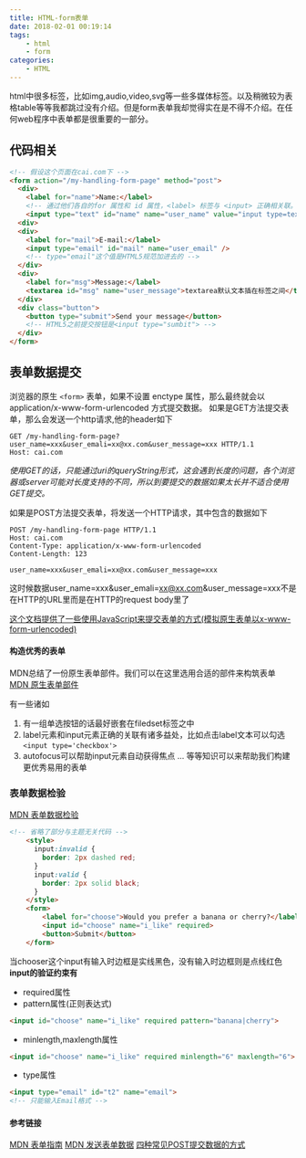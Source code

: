 ```yaml
---
title: HTML-form表单
date: 2018-02-01 00:19:14
tags:
    - html
    - form
categories:
    - HTML
---
```

html中很多标签，比如img,audio,video,svg等一些多媒体标签。以及稍微较为表格table等等我都跳过没有介绍。但是form表单我却觉得实在是不得不介绍。在任何web程序中表单都是很重要的一部分。
<!--more-->
## 代码相关
```html
<!-- 假设这个页面在cai.com下 -->
<form action="/my-handling-form-page" method="post"> 
  <div>
    <label for="name">Name:</label>
    <!-- 通过他们各自的for 属性和 id 属性，<label> 标签与 <input> 正确相关联。 -->
    <input type="text" id="name" name="user_name" value="input type=text 默认文本放在value属性里"/>
  <div>
  <div>
    <label for="mail">E-mail:</label>
    <input type="email" id="mail" name="user_email" />
    <!-- type="email"这个值是HTML5规范加进去的 -->
  </div>
  <div>
    <label for="msg">Message:</label>
    <textarea id="msg" name="user_message">textarea默认文本插在标签之间</textarea>
  </div>
  <div class="button">
    <button type="submit">Send your message</button>
    <!-- HTML5之前提交按钮是<input type="sumbit"> -->
  </div>
</form>
```

## 表单数据提交
浏览器的原生 `<form>` 表单，如果不设置 enctype 属性，那么最终就会以 application/x-www-form-urlencoded 方式提交数据。
如果是GET方法提交表单，那么会发送一个http请求,他的header如下
```
GET /my-handling-form-page?user_name=xxx&user_emali=xx@xx.com&user_message=xxx HTTP/1.1
Host: cai.com
```
*使用GET的话，只能通过uri的queryString形式，这会遇到长度的问题，各个浏览器或server可能对长度支持的不同，所以到要提交的数据如果太长并不适合使用GET提交。*

如果是POST方法提交表单，将发送一个HTTP请求，其中包含的数据如下
```
POST /my-handling-form-page HTTP/1.1
Host: cai.com
Content-Type: application/x-www-form-urlencoded
Content-Length: 123

user_name=xxx&user_emali=xx@xx.com&user_message=xxx
```
这时候数据user_name=xxx&user_emali=xx@xx.com&user_message=xxx不是在HTTP的URL里而是在HTTP的request body里了

[这个文档提供了一些使用JavaScript来提交表单的方式(模拟原生表单以x-www-form-urlencoded)](https://developer.mozilla.org/zh-CN/docs/Learn/HTML/Forms/Sending_forms_through_JavaScript)
#### 构造优秀的表单
MDN总结了一份原生表单部件。我们可以在这里选用合适的部件来构筑表单
[MDN 原生表单部件](https://developer.mozilla.org/zh-CN/docs/Learn/HTML/Forms/The_native_form_widgets)

有一些诸如
1. 有一组单选按钮的话最好嵌套在filedset标签之中
2. label元素和input元素正确的关联有诸多益处，比如点击label文本可以勾选`<input type='checkbox'>`
3. autofocus可以帮助input元素自动获得焦点
...
等等知识可以来帮助我们构建更优秀易用的表单

### 表单数据检验
[MDN 表单数据检验](https://developer.mozilla.org/zh-CN/docs/Learn/HTML/Forms/Data_form_validation)
```html
<!-- 省略了部分与主题无关代码 -->
    <style>
      input:invalid {
        border: 2px dashed red;
      }
      input:valid {
        border: 2px solid black;
      }
    </style>
    <form>
        <label for="choose">Would you prefer a banana or cherry?</label>
        <input id="choose" name="i_like" required>
        <button>Submit</button>
    </form>
```
当chooser这个input有输入时边框是实线黑色，没有输入时边框则是点线红色
**input的验证约束有**
- required属性
- pattern属性(正则表达式)
```html
<input id="choose" name="i_like" required pattern="banana|cherry">
```
- minlength,maxlength属性
```html
<input id="choose" name="i_like" required minlength="6" maxlength="6">
```
- type属性
```html
<input type="email" id="t2" name="email"> 
<!-- 只能输入Email格式 -->
```

#### 参考链接
[MDN 表单指南](https://developer.mozilla.org/zh-CN/docs/Learn/HTML/Forms)
[MDN 发送表单数据](https://developer.mozilla.org/zh-CN/docs/Learn/HTML/Forms/Sending_and_retrieving_form_data)
[四种常见POST提交数据的方式](https://imququ.com/post/four-ways-to-post-data-in-http.html)